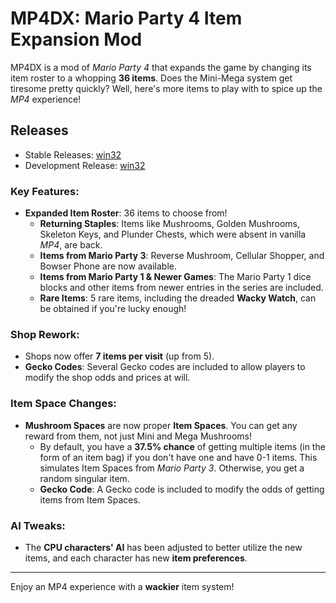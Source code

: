 # MP4DX: Mario Party 4 Item Expansion Mod

MP4DX is a mod of *Mario Party 4* that expands the game by changing its item roster to a whopping **36 items**. Does the Mini-Mega system get tiresome pretty quickly? Well, here's more items to play with to spice up the *MP4* experience!


## Releases
- Stable Releases: [win32](https://gamebanana.com/mods/download/546878)
- Development Release: [win32](https://nightly.link/MarioPartyModding/MarioParty4-DX/workflows/gecko/main/MarioParty4-DX.zip)

### Key Features:

- **Expanded Item Roster**: 36 items to choose from!
  - **Returning Staples**: Items like Mushrooms, Golden Mushrooms, Skeleton Keys, and Plunder Chests, which were absent in vanilla *MP4*, are back. 
  - **Items from Mario Party 3**: Reverse Mushroom, Cellular Shopper, and Bowser Phone are now available.
  - **Items from Mario Party 1 & Newer Games**: The Mario Party 1 dice blocks and other items from newer entries in the series are included.
  - **Rare Items**: 5 rare items, including the dreaded **Wacky Watch**, can be obtained if you're lucky enough!

### Shop Rework:
- Shops now offer **7 items per visit** (up from 5).
- **Gecko Codes**: Several Gecko codes are included to allow players to modify the shop odds and prices at will.
  
### Item Space Changes:
- **Mushroom Spaces** are now proper **Item Spaces**. You can get any reward from them, not just Mini and Mega Mushrooms!
  - By default, you have a **37.5% chance** of getting multiple items (in the form of an item bag) if you don't have one and have 0-1 items. This simulates Item Spaces from *Mario Party 3*. Otherwise, you get a random singular item.
  - **Gecko Code**: A Gecko code is included to modify the odds of getting items from Item Spaces.

### AI Tweaks:
- The **CPU characters' AI** has been adjusted to better utilize the new items, and each character has new **item preferences**.

---

Enjoy an MP4 experience with a **wackier** item system!
